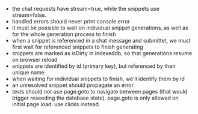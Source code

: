 - the chat requests have stream=true, while the snippets use stream=false.
- handled errors should never print console.error
- it must be possible to wait on individual snippet generations, as well as for the whole generation process to finish
- when a snippet is referenced in a chat message and submittet, we must first wait for referenced snippets to finish generating
- snippets are marked as isDirty in indexeddb, so that generations resume on browser reload
- snippets are identified by id (primary key), but referenced by their unique name.
- when waiting for individual snippets to finish, we'll identify them by id
- an unresolved snippet should propagate an error.
- tests should not use page.goto to navigate between pages (that would trigger reseeding the database state). page.goto is only allowed on initial page load. use clicks instead.
